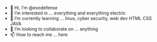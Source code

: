 - 👋 Hi, I’m @evodefense
- 👀 I’m interested in ... everything and everything electric
- 🌱 I’m currently learning ... linux, cyber security, web dev HTML CSS JAVA
- 💞️ I’m looking to collaborate on ... anything
- 📫 How to reach me ... here

<!---
evodefense/evodefense is a ✨ special ✨ repository because its `README.md` (this file) appears on your GitHub profile.
You can click the Preview link to take a look at your changes.
--->
